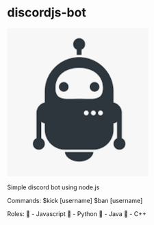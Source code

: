 # discordjs-bot


![bot icon](botIcon.PNG)

Simple discord bot using node.js

Commands: 
$kick [username]
$ban [username]

Roles:
🍎 - Javascript
🐍 - Python
🍑 - Java
🍇 - C++
